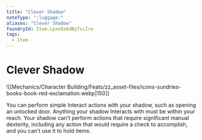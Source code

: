 ```yaml
---
title: "Clever Shadow"
noteType: ":luggage:"
aliases: "Clever Shadow"
foundryId: Item.LpxvEe6dByTscIro
tags:
  - Item
---
```


# Clever Shadow
![[Mechanics/Character Building/Feats/zz_asset-files/icons-sundries-books-book-red-exclamation.webp|150]]

You can perform simple Interact actions with your shadow, such as opening an unlocked door. Anything your shadow Interacts with must be within your reach. Your shadow can't perform actions that require significant manual dexterity, including any action that would require a check to accomplish, and you can't use it to hold items.
